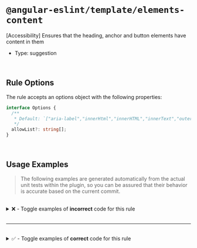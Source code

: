 <!--

  DO NOT EDIT.

  This markdown file was autogenerated using a mixture of the following files as the source of truth for its data:
  - ../../src/rules/elements-content.ts
  - ../../tests/rules/elements-content/cases.ts

  In order to update this file, it is therefore those files which need to be updated, as well as potentially the generator script:
  - ../../../../tools/scripts/generate-rule-docs.ts

-->

<br>

# `@angular-eslint/template/elements-content`

[Accessibility] Ensures that the heading, anchor and button elements have content in them

- Type: suggestion

<br>

## Rule Options

The rule accepts an options object with the following properties:

```ts
interface Options {
  /**
   * Default: `["aria-label","innerHtml","innerHTML","innerText","outerHTML","title"]`
   */
  allowList?: string[];
}

```

<br>

## Usage Examples

> The following examples are generated automatically from the actual unit tests within the plugin, so you can be assured that their behavior is accurate based on the current commit.

<br>

<details>
<summary>❌ - Toggle examples of <strong>incorrect</strong> code for this rule</summary>

<br>

#### Default Config

```json
{
  "rules": {
    "@angular-eslint/template/elements-content": [
      "error"
    ]
  }
}
```

<br>

#### ❌ Invalid Code

```html
<h1 class="size-1"></h1>
~~~~~~~~~~~~~~~~~~~~~~~~
```

<br>

---

<br>

#### Default Config

```json
{
  "rules": {
    "@angular-eslint/template/elements-content": [
      "error"
    ]
  }
}
```

<br>

#### ❌ Invalid Code

```html
<H1 class="size-1"></H1>
~~~~~~~~~~~~~~~~~~~~~~~~
```

<br>

---

<br>

#### Default Config

```json
{
  "rules": {
    "@angular-eslint/template/elements-content": [
      "error"
    ]
  }
}
```

<br>

#### ❌ Invalid Code

```html
<a href="#" [routerLink]="['route1']"></a>
~~~~~~~~~~~~~~~~~~~~~~~~~~~~~~~~~~~~~~~~~~
```

<br>

---

<br>

#### Default Config

```json
{
  "rules": {
    "@angular-eslint/template/elements-content": [
      "error"
    ]
  }
}
```

<br>

#### ❌ Invalid Code

```html
<button></button>
~~~~~~~~~~~~~~~~~
```

<br>

---

<br>

#### Custom Config

```json
{
  "rules": {
    "@angular-eslint/template/elements-content": [
      "error",
      {
        "allowList": [
          "aria-labelledby"
        ]
      }
    ]
  }
}
```

<br>

#### ❌ Invalid Code

```html
<button [ariaLabelledBy]="label"></button>
~~~~~~~~~~~~~~~~~~~~~~~~~~~~~~~~~~~~~~~~~~
```

</details>

<br>

---

<br>

<details>
<summary>✅ - Toggle examples of <strong>correct</strong> code for this rule</summary>

<br>

#### Default Config

```json
{
  "rules": {
    "@angular-eslint/template/elements-content": [
      "error"
    ]
  }
}
```

<br>

#### ✅ Valid Code

```html
<h1>Heading Content!</h1>
<h2><app-content></app-content></h2>
<h3 [innerHtml]="dangerouslySetHTML"></h3>
<h4 [innerText]="text"></h4>
<a>Anchor Content!</a>
<A>Anchor Content!</A>
<a><app-content></app-content></a>
<a [innerHTML]="dangerouslySetHTML"></a>
<a [innerText]="text"></a>
<a [outerHTML]="text"></a>
<a aria-hidden></a>
<button [attr.aria-hidden]="true"></button>
<h5 [attr.aria-label]="text"></h5>
<h6 title="text"></h6>
```

<br>

---

<br>

#### Custom Config

```json
{
  "rules": {
    "@angular-eslint/template/elements-content": [
      "error",
      {
        "allowList": [
          "appTooltipLabel",
          "ariaLabel"
        ]
      }
    ]
  }
}
```

<br>

#### ✅ Valid Code

```html
<button appTooltipLabel="directive adds aria-label"></button>
<button [appTooltipLabel]="label"></button>
<h1 ariaLabel="Important Content"></h1>
<a [ariaLabel]="label"></a>
```

</details>

<br>
